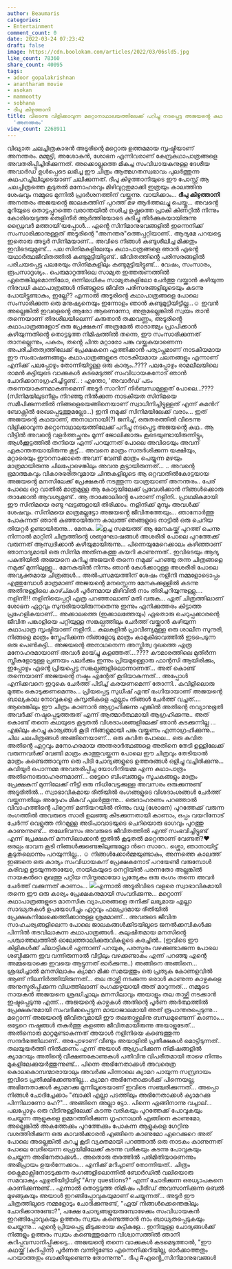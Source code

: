 ```yaml
---
author: Beaumaris
categories:
- Entertainment
comment_count: 0
date: 2022-03-24 07:23:42
draft: false
image: https://cdn.boolokam.com/articles/2022/03/06sld5.jpg
like_count: 78360
share_count: 40095
tags:
- adoor gopalakrishnan
- anantharam movie
- asokan
- mammootty
- sobhana
- ദീപു കിഴുത്താനി
title: വീടെന്നു വിളിക്കാവുന്ന മറ്റൊനാഥാലയത്തിലേക്ക് പറിച്ചു നടപ്പെട്ട അജയൻ്റെ കഥ -
  'അനന്തരം'
view_count: 2268911
---
```


വിഖ്യാത ചലച്ചിത്രകാരൻ അടൂരിന്റെ മറ്റൊരു ഉത്തമമായ സൃഷ്ടിയാണ് അനന്തരം. മമ്മുട്ടി, അശോകൻ, ശോഭന എന്നിവരാണ് കേന്ദ്രകഥാപാത്രങ്ങളെ അവതരിപ്പിച്ചിരിക്കുന്നത്. അക്കൊല്ലത്തെ മികച്ച സംവിധായകനുള്ള ദേശീയ അവാർഡ് ഉൾപ്പെടെ ലഭിച്ച ഈ ചിത്രം ആത്മഗതസ്വഭാവം പുലർത്തുന്ന കഥപറച്ചിലിലൂടെയാണ് ചലിക്കുന്നത്. ദീപു കിഴുത്താനിയുടെ ഈ പോസ്റ്റ് ആ ചലച്ചിത്രത്തെ കൂടുതൽ മനോഹരവും മിഴിവുറ്റതുമാക്കി ഇത്രയും കാലത്തിനു ശേഷവും നമ്മുടെ മുന്നിൽ പ്രദർശനത്തിന് വയ്ക്കുന്നു. വായിക്കാം... **ദീപു കിഴുത്താനി** അനന്തരം അജയൻ്റെ ജാലകത്തിന് പുറത്ത് മഴ ആർത്തലച്ചു പെയ്തു... അവൻ്റെ മുറിയുടെ തൊട്ടപ്പുറത്തെ വരാന്തയിൽ നശിച്ച ഉഷ്ണത്തെ പ്രാകി കിണറ്റിൽ നിന്നും കോരിയെടുത്ത തെളിനീർ ആർത്തിയോടെ കുടിച്ചു തീർക്കുകയായിരുന്നു ഡ്രൈവർ മത്തായി'യപ്പോൾ... എൻ്റെ സിനിമാനുഭവങ്ങളിൽ ഇന്നെനിക്ക് സംസാരിക്കാനുള്ളത് അടൂരിന്റെ "അനന്തര"ത്തെപ്പറ്റിയാണ്.. ആദ്യമേ പറയട്ടെ ഇതൊരു അടൂർ സിനിമയാണ്... അവിടെ നിങ്ങൾ കണ്ടുശീലിച്ച മിക്കതും ഇവിടെയുമുണ്ട്... പല സിനിമകളിലേയും കഥാപാത്രങ്ങളെ ഞാൻ എൻ്റെ യഥാർത്ഥജീവിതത്തിൽ കണ്ടുമുട്ടിയിട്ടുണ്ട്.. ജീവിതത്തിൻ്റെ പരിസരങ്ങളിൽ പരിചയപ്പെട്ട പലരേയും സിനിമകളിലും കണ്ടുമുട്ടിയിട്ടുണ്ട്... വേഷം, സംസാരം, രൂപസാദൃശ്യം.. പെരുമാറ്റത്തിലെ സാമ്യത ഇത്തരുണത്തിൽ ഏതെങ്കിലുമൊന്നിലോ, ഒന്നിലധികം സാമ്യതകളിലോ ചേർത്തു വയ്ക്കാൻ കഴിയുന്ന നിരവധി കഥാപാത്രങ്ങൾ നിങ്ങളുടെ ജീവിത പരിസരങ്ങളിലൂടെയും കടന്നു പോയിട്ടുണ്ടാകും, ഇല്ലേ?? എന്നാൽ അടൂരിൻ്റെ കഥാപാത്രങ്ങളെ പോലെ സംസാരിക്കുന്ന ഒരു മനുഷ്യനെയും ഇന്നോളം ഞാൻ കണ്ടുമുട്ടിയിട്ടില്ല...☺ ഇവൻ അല്ലെങ്കിൽ ഇവളെൻ്റെ ആരോ ആണെന്നോ, അതുമല്ലെങ്കിൽ സ്വയം താൻ തന്നെയാണ് തിരശീലയിലെന്ന് കരുതാൻ തക്കവണ്ണം, അടൂരിൻ്റെ കഥാപാത്രങ്ങളോട് ഒരു പ്രേക്ഷകന് അത്രമേൽ താദാത്മ്യം പ്രാപിക്കാൻ കഴിയുന്നതിൻ്റെ തൊട്ടടുത്ത നിമിഷത്തിൽ തന്നെ, ഈ സംസാരിക്കുന്നത് താനല്ലെന്നും, പകരം, തൻ്റെ ചിന്ത മറ്റാരോ പങ്കു വയ്ക്കുകയാണെന്ന അപരിചിതത്വത്തിലേക്ക് പ്രേക്ഷകനെ എത്തിക്കാൻ പര്യാപ്തമാണ് നാടകീയമായ ഈ സംഭാഷണങ്ങളും കഥാപാത്രങ്ങളുടെ നാടകീയമായ ചലനങ്ങളും എന്നാണ് എനിക്ക് പലപ്പോഴും തോന്നിയിട്ടുള്ള ഒരു കാര്യം..???? പലപ്പോഴും രാമലീലയിലെ രാമൻ കുട്ടിയുടെ വാക്കുകൾ കടമെടുത്ത് സംവിധായകനോട് ഞാൻ ചോദിക്കാനാഗ്രഹിച്ചിട്ടുണ്ട്.. : എന്തോ, 'അവാർഡ് പടം തന്നെയാകണമാകണമെന്ന് അടൂർ സാറിന് നിർബന്ധമുള്ളത് പോലെ...???? (സിനിമയിലുടനീളം നിറഞ്ഞു നിൽക്കുന്ന നാടകീയത സിനിമയെ സമീപിക്കുന്നതിൽ നിങ്ങളെയെങ്ങിനെയാണ് സ്വാധീനിച്ചിട്ടുള്ളത് എന്ന് കമൻറ് ബോക്സിൽ രേഖപ്പെടുത്തുമല്ലോ...) ഇനി നമുക്ക് സിനിമയിലേക്ക് വരാം... ഇത് അജയൻ്റെ കഥയാണ്, അനാഥനായി(?) ജനിച്ച്, ഒരുതരത്തിൽ വീടെന്നു വിളിക്കാവുന്ന മറ്റൊനാഥാലയത്തിലേക്ക് പറിച്ചു നടപ്പെട്ട അജയൻ്റെ കഥ.. ആ വീട്ടിൽ അവൻ്റെ വളർത്തച്ഛനും മൂന്ന് ജോലിക്കാരും കൂടെയുണ്ടായിരുന്നിട്ടും, ആൾക്കൂട്ടത്തിൽ തനിയെ എന്ന് പറയുന്നത് പോലെ അവിടെയും അവന് ഏകാന്തതയായിരുന്നു കൂട്ട്... അവനെ മാത്രം സന്ദർശിക്കുന്ന യക്ഷിയും, മറ്റാരെയും ഈറനാക്കാതെ അവന് വേണ്ടി മാത്രം പെയ്യുന്ന മഴയും മാത്രമായിരുന്നു ചിലപ്പോഴെങ്കിലും അവനു കൂട്ടായിരുന്നത്... .. അവന്റെ ഭ്രമാത്മകവും വികാരഭരിതവുമായ ചിന്തകളിലൂടെ ആ ഒറ്റവാതിൽകോട്ടയായ അജയൻ്റെ മനസിലേക്ക് പ്രേക്ഷകൻ നടത്തുന്ന യാത്രയാണ് അനന്തരം.. പേര് പോലെ ഒറ്റ വാതിൽ മാത്രമുള്ള ആ കോട്ടയിലേക്ക് പ്രവേശിക്കാൻ നിങ്ങൾക്കൊരു താക്കോൽ ആവശ്യമുണ്ട്.. ആ താക്കോലിൻ്റെ പേരാണ് നളിനി.. പ്രാഥമികമായി ഈ സിനിമയെ രണ്ടു ഘട്ടങ്ങളായി തിരിക്കാം. നളിനിക്ക് മുമ്പും അവൾക്ക് ശേഷവും. സിനിമയെ മാത്രമല്ലട്ടോ അജയൻ്റെ ജീവിതത്തേയും... ഞാനോർത്തു പോകുന്നത് ഞാൻ കുഞ്ഞായിരുന്ന കാലത്ത് ഞങ്ങളുടെ നാട്ടിൽ ഒരു ചെറിയ തിയറ്റർ ഉണ്ടായിരുന്നു... മേനക. ![](https://cdn.boolokam.com/articles/2022/03/06sld5.jpg)ഉച്ച സമയത്ത് ആ മേനകയ്ക്ക് പുറത്ത് ചെന്നു നിന്നാൽ മാറ്റിനി ചിത്രത്തിൻ്റെ ശബ്ദഘോഷങ്ങൾ അശരീരി പോലെ പുറത്തേക്ക് വരുന്നത് ആസ്വദിക്കാൻ കഴിയുമായിരുന്നു... പിന്നെയുമേറെക്കാലം കഴിഞ്ഞാണ് ഞാനാദ്യമായി ഒരു സിനിമ അതിനകത്തു കയറി കാണുന്നത്.. ഇവിടെയും ആദ്യ പകുതിയിൽ അജയനെ കുറിച്ചു അജയൻ തന്നെ നമുക്ക് പറഞ്ഞു തന്ന ചിത്രങ്ങളെ നമുക്ക് മുന്നിലുള്ളൂ... മേനകയിൽ നിന്നും ഞാൻ കേൾക്കാറുള്ള അശരീരി പോലെ അവ്യക്തമായ ചിത്രങ്ങൾ... അൽപസമയത്തിന് ശേഷം നളിനി നമ്മളോടൊപ്പം എത്തുമ്പോൾ മാത്രമാണ് അജയന്റെ മനസ്സെന്ന മേനകക്കുള്ളിൽ കടന്നു അതിനുള്ളിലെ കാഴ്ച്കൾ പൂർണമായ മിഴിവിൽ നാം തിരിച്ചറിയുന്നുള്ളു.... നളിനി!!! നളിനിയെപ്പറ്റി എത്ര പറഞ്ഞാലാണ് മതി വരുക... ഏത് ചിത്രത്തിലാണ് ശോഭന ഏറ്റവും സുന്ദരിയായിരുന്നതെന്നു ഇന്നും എനിക്കുത്തരം കിട്ടാത്ത പ്രഹേളികയാണ്... അക്കാലത്തെ (ഇക്കാലത്തേയും) ഏതൊരു ചെറുപ്പക്കാരന്റെ ജീവിത പങ്കാളിയെ പറ്റിയുള്ള സങ്കല്പത്തിലും ചേർത്ത് വയ്ക്കാൻ കഴിയുന്ന കഥാപാത്ര സൃഷ്ടിയാണ് നളിനി... കലകളിൽ പ്രാവീണ്യമുള്ള ഒരു ശാലീന സുന്ദരി, നിങ്ങളെ മാത്രം സ്നേഹിക്കുന്ന നിങ്ങളോടു മാത്രം കാമുകീഭാവത്തിൽ ഇടപെടുന്ന ഒരു പെൺകുട്ടി... അജയന്റെ അനാഥനെന്ന അസ്തിത്വ ദുഖത്തെ എത്ര മനോഹരമായാണ് അവൾ മായ്ച്ചു കളഞ്ഞത്....???? കൗമാരത്തിലെ മുതിർന്ന സ്ത്രീകളോടുള്ള പ്രണയം പലർക്കും ഇന്നും പ്രിയമുള്ളൊരു ഫാന്റസി ആയിരിക്കും, ഇപ്പോഴും എന്റെ പ്രിയപ്പെട്ട സങ്കല്പങ്ങളിലൊന്നാണത്... അത് കൊണ്ട് തന്നെയാണ് അജയന്റെ നഷ്ടം എന്റേത് കൂടിയാകുന്നത്... അപ്പോൾ എനിക്കവനെ ഇറുകെ ചേർത്ത് പിടിച്ച് കരയണമെന്ന് തോന്നി.. കവിളിലൊരു മുത്തം കൊടുക്കണമെന്നും... പ്രിയപ്പെട്ട സുധീഷ് എന്ത് ഭംഗിയായാണ് അജയന്റെ ബാല്യകാല നോവുകളെ കുസൃതികളെ എല്ലാം നിങ്ങൾ ചേർത്ത് വച്ചത്.... ആരെങ്കിലും ഈ ചിത്രം കാണാൻ ആഗ്രഹിക്കുന്നു എങ്കിൽ അതിന്റെ നവ്യാനുഭൂതി അവർക്ക് നഷ്ടപ്പെടുത്തരുത് എന്ന് ആത്മാർത്ഥമായി ആഗ്രഹിക്കുന്നു.. അത് കൊണ്ട് തന്നെ കഥയുടെ കൂടുതൽ വിശദാംശങ്ങളിലേക്ക് ഞാൻ കടക്കുന്നില്ല ... എങ്കിലും കുറച്ചു കാര്യങ്ങൾ കൂടി നിങ്ങളുമായി പങ്കു വയ്ക്കണം എന്നാഗ്രഹിക്കുന്നു... ചില ചലചിത്രങ്ങൾ അങ്ങിനെയാണ്... ഒരു കവിത പോലെ... ഒരു കവിത അതിന്റെ ഏറ്റവും മനോഹരമായ അന്തരാർത്ഥങ്ങളെ അതിനെ തേടി ഉള്ളിലേക്ക് വരുന്നവർക്ക് വേണ്ടി മാത്രം കാത്തുവയ്ക്കുന്ന പോലെ ഈ ചിത്രവും തേടിയാൽ മാത്രം കണ്ടെത്താവുന്ന ഒരു പിടി ചോദ്യങ്ങളുടെ ഉത്തരങ്ങൾ ഒളിച്ചു വച്ചിരിക്കുന്നു... കവിയൂർ പൊന്നമ്മ അവതരിപ്പിച്ച യോഗിനിയമ്മ എന്ന കഥാപാത്രം അതിനൊരുദാഹരണമാണ്... ഒട്ടേറെ ബിംബങ്ങളും സൂചകങ്ങളും മാത്രം പ്രേക്ഷകന് മുന്നിലേക്ക് നീട്ടി ഒരു നിധിവേട്ടക്കുള്ള അവസരം ഒരുക്കുന്നുണ്ട് അടൂരിതിൽ... സ്വാഭാവികമായ രീതിയിൽ രംഗങ്ങളുടെ വിശദാംശങ്ങൾ ചേർത്ത് വയ്ക്കുന്നതിലും അദ്ദേഹം മികവ് പുലർത്തുന്നു... ഒരുദാഹരണം പറഞ്ഞാൽ വിവാഹത്തിന്റെ പിറ്റേന്ന് മണിയറയിൽ നിന്നും വധു (ശോഭന) പുറത്തേക്ക് വരുന്ന രംഗത്തിൽ അവരുടെ സാരി ഉലഞ്ഞു കിടക്കുന്നതായി കാണാം, ഒപ്പം വയറിനോട് ചേർന്ന് വെളുത്ത നിറമുള്ള അടിപാവാടയുടെ ചെറിയൊരു ഭാഗവും പുറത്തു കാണുന്നുണ്ട്... തലേദിവസം അവരുടെ ജീവിതത്തിൽ എന്ത് സംഭവിച്ചിട്ടുണ്ട് എന്ന് പ്രേക്ഷകന് മനസിലാക്കാൻ ഇതിൽ കൂടുതൽ മറ്റെന്താണ് വേണ്ടത്?♥️ ഒരല്പം ഭാവന കൂടി നിങ്ങൾക്കുണ്ടെങ്കിലുണ്ടല്ലോ ൻറെ സാറേ.. ശ്ശൊ, ഞാനായിട്ട് കൂടുതലൊന്നും പറയുന്നില്ല... ☺ നിങ്ങൾക്കോർമ്മയുണ്ടാകും, അന്നത്തെ കാലത്ത് ഇങ്ങനെ ഒരു കാര്യം സംവിധായകന് പ്രേക്ഷകനോട് പറയേണ്ടി വരുമ്പോൾ കരിവള ഉടയുന്നതായോ, നായികയുടെ നെറ്റിയിൽ പരന്നതോ അല്ലങ്കിൽ നായകൻറെ മുഖത്തു പറ്റിയ സിന്ദൂരമായോ പ്രത്യേകം ഒരു രംഗം തന്നെ അവർ ചേർത്ത് വക്കുന്നത് കാണാം... ![](https://cdn.boolokam.com/articles/2022/03/yr6.jpg)എന്നാൽ അടൂരിവിടെ വളരെ സ്വാഭാവികമായി തന്നെ ഈ ഒരു കാര്യം പ്രേക്ഷകനുമായി സംവദിക്കുന്നു... മറ്റൊന്ന് കഥാപാത്രങ്ങളുടെ മാനസിക വ്യാപാരങ്ങളെ തനിക്ക് ലഭ്യമായ എല്ലാ സാദ്ധ്യതകൾ ഉപയോഗിച്ചും ഏറ്റവും ഫലപ്രദമായ രീതിയിൽ പ്രേക്ഷകനിലേക്കെത്തിക്കാനുള്ള ശ്രമമാണ്... അവരുടെ ജീവിത സാഹചര്യങ്ങളിലെന്ന പോലെ ജാലകങ്ങൾക്കിടയിലൂടെ ജനൽക്കമ്പികൾക്കു പിന്നിൽ തടവിലാകുന്ന കഥാപാത്രങ്ങൾ.. കലുഷിതമായ മനസിൻ്റെ പശ്ചാത്തലത്തിൽ ഓലേഞ്ഞാലിക്കുരുവികളുടെ കരച്ചിൽ.. (ഇവിടെ ഈ കിളികൾക്ക് ചിലാട്ടികൾ എന്നാണ് പറയുക, പരസ്പരം വഴക്കുണ്ടാക്കുന്ന പോലെ ശബ്ദിക്കുന്ന ഇവ വന്നിരുന്നാൽ വീട്ടിലും വഴക്കുണ്ടാകും എന്ന് പറഞ്ഞു എന്റെ അമ്മയൊക്കെ ഇവയെ ആട്ടുന്നത് ഓർക്കുന്നു..) അങ്ങിനെ അങ്ങിനെ... ശ്രദ്ധിച്ചാൽ മനസിലാകും ക്യാമറ മിക്ക സമയത്തും ഒരു പ്രത്യക കോണളവിൽ ആണ് നിലനിർത്തിയിരുന്നത്... തല താഴ്ത്തി നടക്കുന്ന ഒരാൾ കാണുന്ന കാഴ്ചകളെ അനുസ്മരിപ്പിക്കുന്ന വിധത്തിലാണ് രംഗക്കഴ്ചയായി അത് മാറുന്നത്... നമ്മുടെ നായകൻ അജയനെ ശ്രദ്ധിച്ചാലും മനസിലാവും അയാളും തല താഴ്ത്തി നടക്കാൻ ഇഷ്ടപ്പെടുന്നു എന്ന്... അജയന്റെ കാഴ്ചകൾ അതിന്റെ പൂർണ അർത്ഥത്തിൽ പ്രേക്ഷകനുമായി സംവദിക്കപ്പെടുന്ന മായാജാലമായി അത് രൂപാന്തരപ്പെടുന്നു... മറ്റൊന്ന് അജയന്റെ ജീവിതവുമായി ഈ തലതാഴ്ത്തലിനു ബന്ധമുണ്ടെന്ന് കാണാം... ഒട്ടേറെ നഷ്ടങ്ങൾ തകർത്തു കളഞ്ഞ ജീവിതമായിരുന്നു അയാളുടേത്... അതിനൊരു മാറ്റമുണ്ടാകുന്നത് അയാൾ നളിനിയെ കണ്ടെത്തുന്ന സന്ദർഭത്തിലാണ്.. അപ്പോഴാണ് വീണ്ടും അയാളിൽ പ്രതീക്ഷകൾ മൊട്ടിടുന്നത്.. തലയുയർത്തി നിൽക്കണം എന്ന് അയാൾ ആഗ്രഹിക്കുന്ന നിമിഷങ്ങളിൽ ക്യാമറയും അതിന്റെ വീക്ഷണകോണുകൾ പതിവിനു വിപരീതമായി താഴെ നിന്നും മുകളിലേക്കുയർത്തുന്നുണ്ട്... പിന്നെ അഭിനേതാക്കൾ അവരെത്ര കൊലകൊമ്പന്മാരായാലും അവർക്കു പിന്നാലെ ക്യാമറ പായുന്ന സമ്പ്രദായം ഇവിടെ പ്രതീക്ഷിക്കേണ്ടതില്ല... ക്യാമറ അഭിനേതാക്കൾക്ക് പിന്നെയല്ല, അഭിനേതാക്കൾ ക്യാമറക്കു മുന്നിലൂടെയാണ് ഇവിടെ സഞ്ചരിക്കുന്നത്... അപ്പൊ നിങ്ങൾ ചോദിച്ചേക്കാം "ബാക്കി എല്ലാ പടത്തിലും അഭിനേതാക്കൾ ക്യാമറക്കു പിന്നിലാണോ ഹേ?"... അങ്ങിനെ അല്ലാ ട്ടോ.. പിന്നെ എങ്ങിനാന്നു വച്ചാല്... പലപ്പോഴും ഒരു വീടിനുള്ളിലേക്ക് കടന്നു വരികയും പുറത്തേക്ക് പോവുകയും ചെയ്യുന്ന ആളുകളെ ഉമ്മറത്തിരിക്കുന്ന ഗൃഹനാഥൻ എങ്ങിനെ കാണുമോ, അല്ലെങ്കിൽ അകത്തേക്കും പുറത്തേക്കും പോകുന്ന ആളുകളെ ഗേറ്റിനു വശത്തിരിക്കുന്ന ഒരു കാവൽക്കാരൻ എങ്ങിനെ കാണുമോ ഏറെക്കുറെ അത് പോലെ അല്ലെങ്കിൽ കുറച്ചു കൂടി വ്യക്തമായി പറഞ്ഞാൽ ഒരു നാടകം കാണുന്നത് പോലെ വേദിയെന്ന ഫ്രെയിമിലേക്ക്‌ കടന്നു വരികയും കടന്നു പോവുകയും ചെയ്യുന്ന അഭിനേതാക്കൾ... അതൊരു തരത്തിൽ പരിമിതിയാണെന്നും അഭിപ്രായം ഉയർന്നേക്കാം... എനിക്ക് മറിച്ചാണ് തോന്നിയത്.. ചിത്രം ക്ലൈമാക്സിനോടടുക്കുന്ന രംഗങ്ങളിലൊന്നിൽ ബോർഡിൽ വലിയൊരു സമവാക്യം എഴുതിയിട്ടിയിട്ട് "Any questions?" എന്ന് ചോദിക്കുന്ന ഒരധ്യാപകനെ കാണിക്കുന്നുണ്ട്... എന്നാൽ തൊട്ടടുത്ത നിമിഷം പീരീഡ്‌ അവസാനിക്കുന്ന ബെൽ മുഴങ്ങുകയും അയാൾ ഇറങ്ങിപ്പോവുകയുമാണ് ചെയ്യുന്നത്... അടൂർ ഈ ചിത്രത്തിലൂടെ നമ്മളോടും ചോദിക്കുന്നുണ്ട്, "ഏയ് നിങ്ങൾക്കെന്തെങ്കിലും ചോദിക്കാനുണ്ടോ?", പക്ഷേ ചോദ്യങ്ങളുയരുമ്പോഴേക്കും സംവിധായകൻ ഇറങ്ങിപ്പോവുകയും ഉത്തരം സ്വയം കണ്ടെത്താൻ നാം ബാധ്യതപ്പെടുകയും ചെയ്യുന്നു... എന്റെ പ്രിയപ്പെട്ട മിടുക്കരായ കുട്ടികളേ... ഇനിയുള്ള ചോദ്യങ്ങൾക്ക് നിങ്ങളും ഉത്തരം സ്വയം കണ്ടെത്തുമെന്ന വിശ്വാസത്തിൽ ഞാനീ കുറിപ്പവസാനിപ്പിക്കട്ടെ... അജയന്റെ തന്നെ വാക്കുകൾ കടമെടുത്താൽ, "ഈ കഥയ്ക്ക് (കുറിപ്പിന്) പൂർണത വന്നിട്ടുണ്ടോ എന്നെനിക്കറിയില്ല, ഓർക്കാത്തതും പറയാത്തതും ബാക്കിയുണ്ടെന്നു തോന്നുന്നു".. ദീപു #എൻ്റെ_സിനിമാനുഭവങ്ങൾ